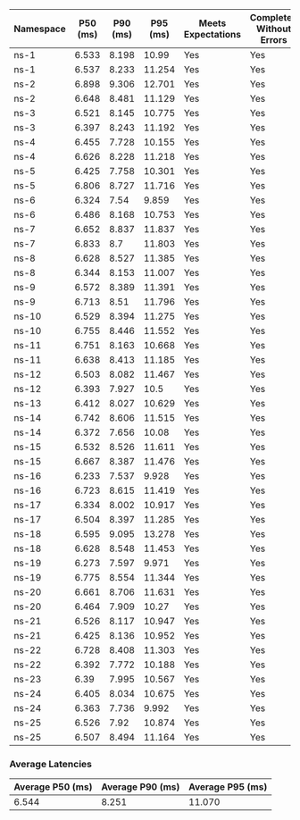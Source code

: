 | Namespace | P50 (ms) | P90 (ms) | P95 (ms) | Meets Expectations | Completed Without Errors |
|-----------|----------|----------|----------|--------------------|--------------------------|
| ns-1 | 6.533 | 8.198 | 10.99 | Yes | Yes |
| ns-1 | 6.537 | 8.233 | 11.254 | Yes | Yes |
| ns-2 | 6.898 | 9.306 | 12.701 | Yes | Yes |
| ns-2 | 6.648 | 8.481 | 11.129 | Yes | Yes |
| ns-3 | 6.521 | 8.145 | 10.775 | Yes | Yes |
| ns-3 | 6.397 | 8.243 | 11.192 | Yes | Yes |
| ns-4 | 6.455 | 7.728 | 10.155 | Yes | Yes |
| ns-4 | 6.626 | 8.228 | 11.218 | Yes | Yes |
| ns-5 | 6.425 | 7.758 | 10.301 | Yes | Yes |
| ns-5 | 6.806 | 8.727 | 11.716 | Yes | Yes |
| ns-6 | 6.324 | 7.54 | 9.859 | Yes | Yes |
| ns-6 | 6.486 | 8.168 | 10.753 | Yes | Yes |
| ns-7 | 6.652 | 8.837 | 11.837 | Yes | Yes |
| ns-7 | 6.833 | 8.7 | 11.803 | Yes | Yes |
| ns-8 | 6.628 | 8.527 | 11.385 | Yes | Yes |
| ns-8 | 6.344 | 8.153 | 11.007 | Yes | Yes |
| ns-9 | 6.572 | 8.389 | 11.391 | Yes | Yes |
| ns-9 | 6.713 | 8.51 | 11.796 | Yes | Yes |
| ns-10 | 6.529 | 8.394 | 11.275 | Yes | Yes |
| ns-10 | 6.755 | 8.446 | 11.552 | Yes | Yes |
| ns-11 | 6.751 | 8.163 | 10.668 | Yes | Yes |
| ns-11 | 6.638 | 8.413 | 11.185 | Yes | Yes |
| ns-12 | 6.503 | 8.082 | 11.467 | Yes | Yes |
| ns-12 | 6.393 | 7.927 | 10.5 | Yes | Yes |
| ns-13 | 6.412 | 8.027 | 10.629 | Yes | Yes |
| ns-14 | 6.742 | 8.606 | 11.515 | Yes | Yes |
| ns-14 | 6.372 | 7.656 | 10.08 | Yes | Yes |
| ns-15 | 6.532 | 8.526 | 11.611 | Yes | Yes |
| ns-15 | 6.667 | 8.387 | 11.476 | Yes | Yes |
| ns-16 | 6.233 | 7.537 | 9.928 | Yes | Yes |
| ns-16 | 6.723 | 8.615 | 11.419 | Yes | Yes |
| ns-17 | 6.334 | 8.002 | 10.917 | Yes | Yes |
| ns-17 | 6.504 | 8.397 | 11.285 | Yes | Yes |
| ns-18 | 6.595 | 9.095 | 13.278 | Yes | Yes |
| ns-18 | 6.628 | 8.548 | 11.453 | Yes | Yes |
| ns-19 | 6.273 | 7.597 | 9.971 | Yes | Yes |
| ns-19 | 6.775 | 8.554 | 11.344 | Yes | Yes |
| ns-20 | 6.661 | 8.706 | 11.631 | Yes | Yes |
| ns-20 | 6.464 | 7.909 | 10.27 | Yes | Yes |
| ns-21 | 6.526 | 8.117 | 10.947 | Yes | Yes |
| ns-21 | 6.425 | 8.136 | 10.952 | Yes | Yes |
| ns-22 | 6.728 | 8.408 | 11.303 | Yes | Yes |
| ns-22 | 6.392 | 7.772 | 10.188 | Yes | Yes |
| ns-23 | 6.39 | 7.995 | 10.567 | Yes | Yes |
| ns-24 | 6.405 | 8.034 | 10.675 | Yes | Yes |
| ns-24 | 6.363 | 7.736 | 9.992 | Yes | Yes |
| ns-25 | 6.526 | 7.92 | 10.874 | Yes | Yes |
| ns-25 | 6.507 | 8.494 | 11.164 | Yes | Yes |

### Average Latencies
| Average P50 (ms) | Average P90 (ms) | Average P95 (ms) |
|------------------|------------------|------------------|
| 6.544 | 8.251 | 11.070 |
